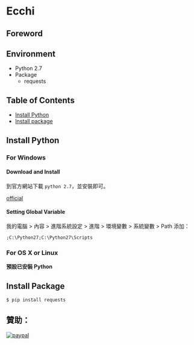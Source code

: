 # Ecchi

## Foreword

## Environment
- Python 2.7
- Package
  - requests

## Table of Contents 
- [Install Python](#install-python)
- [Install package](#install-package)

## Install Python

### For Windows

#### Download and Install
到官方網站下載 `python 2.7`，並安裝即可。

[official](https://www.python.org/)

#### Setting Global Variable
我的電腦 > 內容 > 進階系統設定 > 進階 > 環境變數 > 系統變數 > Path
添加：
```
;C:\Python27;C:\Python27\Scripts
```

### For OS X or Linux
**預設已安裝 Python**

## Install Package

```bash
$ pip install requests
```
## 贊助：

[![paypal](https://www.paypalobjects.com/en_US/i/btn/btn_donateCC_LG.gif)](https://paypal.me/48763)
